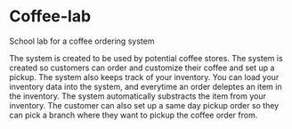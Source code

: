 # Coffee-lab
School lab for a coffee ordering system

The system is created to be used by potential coffee stores. The system is created so customers can order and customize their coffee and set up a pickup. The system also keeps track of your inventory.
You can load your inventory data into the system, and everytime an order deleptes an item in the inventory. The system automatically substracts the item from your inventory. The customer can also set up 
a same day pickup order so they can pick a branch where they want to pickup the coffee order from.
